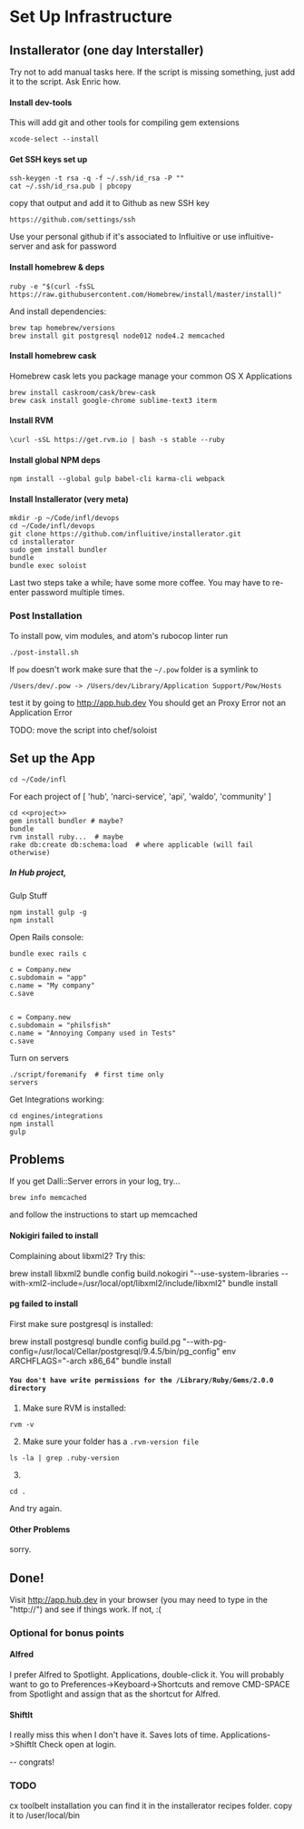 # Set Up Infrastructure

## Installerator (one day Interstaller)

Try not to add manual tasks here. If the script is missing something, just add it to the script. Ask Enric how.


#### Install dev-tools
This will add git and other tools for compiling gem extensions

```
xcode-select --install
```

#### Get SSH keys set up

```
ssh-keygen -t rsa -q -f ~/.ssh/id_rsa -P ""
cat ~/.ssh/id_rsa.pub | pbcopy
```

copy that output and add it to Github as new SSH key
```
https://github.com/settings/ssh
```

Use your personal github if it's associated to Influitive or use influitive-server and ask for password

#### Install homebrew & deps
```
ruby -e "$(curl -fsSL https://raw.githubusercontent.com/Homebrew/install/master/install)"
```

And install dependencies:
```
brew tap homebrew/versions
brew install git postgresql node012 node4.2 memcached
```

#### Install homebrew cask
Homebrew cask lets you package manage your common OS X Applications
```
brew install caskroom/cask/brew-cask
brew cask install google-chrome sublime-text3 iterm
```

#### Install RVM
```
\curl -sSL https://get.rvm.io | bash -s stable --ruby
```

#### Install global NPM deps
```
npm install --global gulp babel-cli karma-cli webpack
````

#### Install Installerator (very meta)

```
mkdir -p ~/Code/infl/devops
cd ~/Code/infl/devops
git clone https://github.com/influitive/installerator.git
cd installerator
sudo gem install bundler
bundle
bundle exec soloist
```
Last two steps take a while; have some more coffee. You may have to re-enter password multiple times.

### Post Installation

To install pow, vim modules, and atom's rubocop linter run

```
./post-install.sh
```

If `pow` doesn't work make sure that the `~/.pow` folder is a symlink to

```
/Users/dev/.pow -> /Users/dev/Library/Application Support/Pow/Hosts
```

test it by going to http://app.hub.dev You should get an Proxy Error not an Application Error

TODO: move the script into chef/soloist

## Set up the App

```
cd ~/Code/infl
```

For each project of [ 'hub', 'narci-service', 'api', 'waldo', 'community' ]

```
cd <<project>>
gem install bundler # maybe?
bundle
rvm install ruby...  # maybe
rake db:create db:schema:load  # where applicable (will fail otherwise)
```

##### In Hub project,

Gulp Stuff
```
npm install gulp -g
npm install
```

Open Rails console:
```
bundle exec rails c

c = Company.new
c.subdomain = "app"
c.name = "My company"
c.save


c = Company.new
c.subdomain = "philsfish"
c.name = "Annoying Company used in Tests"
c.save

```

Turn on servers
```
./script/foremanify  # first time only
servers
```

Get Integrations working:

```
cd engines/integrations
npm install
gulp
```
## Problems

If you get Dalli::Server errors in your log, try...

```
brew info memcached
```

and follow the instructions to start up memcached

#### Nokigiri failed to install

Complaining about libxml2? Try this:

  brew install libxml2
  bundle config build.nokogiri "--use-system-libraries --with-xml2-include=/usr/local/opt/libxml2/include/libxml2"
  bundle install

#### pg failed to install

First make sure postgresql is installed:

  brew install postgresql
  bundle config build.pg "--with-pg-config=/usr/local/Cellar/postgresql/9.4.5/bin/pg_config"
  env ARCHFLAGS="-arch x86_64" bundle install

#### `You don't have write permissions for the /Library/Ruby/Gems/2.0.0 directory`

1. Make sure RVM is installed:
```
rvm -v
```
2. Make sure your folder has a `.rvm-version file`
```
ls -la | grep .ruby-version
```
3.
```
cd .
```

And try again.

#### Other Problems

sorry.

## Done!

Visit http://app.hub.dev in your browser (you may need to type in the "http://") and see if things work. If not, :(

### Optional for bonus points

#### Alfred

I prefer Alfred to Spotlight. Applications, double-click it. You will probably want to go to Preferences->Keyboard->Shortcuts and remove CMD-SPACE from Spotlight and assign that as the shortcut for Alfred.

#### ShiftIt

I really miss this when I don't have it. Saves lots of time. Applications->ShiftIt Check open at login.

-- congrats!

### TODO

cx toolbelt installation
  you can find it in the installerator recipes folder. copy it to /user/local/bin
